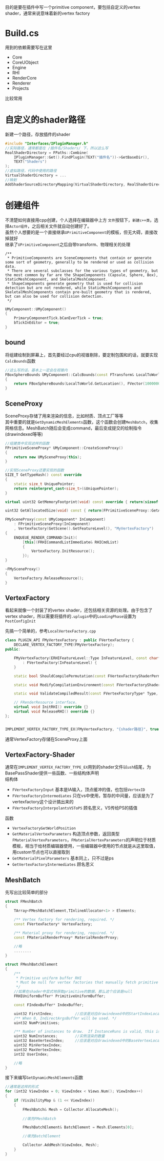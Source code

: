 目的是要在插件中写一个primitive component，要包括自定义的vertex shader，通常来说意味着新的vertex factory  
# Build.cs
用到的依赖需要写在这里  
* Core
* CoreUObject
* Engine
* RHI
* RenderCore
* Renderer  
* Projects  

比较常用
# 自定义的shader路径
新建一个路径，存放插件的shader  
```cpp
#include "Interfaces/IPluginManager.h"
//实际路径，通常都是在 /插件名/Shaders/ 下，所以这么写
RealShaderDirectory = FPaths::Combine(
    IPluginManager::Get().FindPlugin(TEXT("插件名"))->GetBaseDir(),
    TEXT("Shaders")
);
//虚拟路径，代码中使用的路径
VirtualShaderDirectory = ...
//映射
AddShaderSourceDirectoryMapping(VirtualShaderDirectory, RealShaderDirectory);
```
# 创建组件
不清楚如何直接用cpp创建，个人选择在编辑器中上方 `文件`按钮下，`新建c++类`，选择`Actor组件`，之后相关文件就自动创建好了。  
虽然个人想要的是一个直接继承`UPrimitiveComponent`的模板，但无大碍，直接改掉就好  
继承了`UPrimitiveComponent`之后自带transform、物理相关的处理  
```
/**
 * PrimitiveComponents are SceneComponents that contain or generate some sort of geometry, generally to be rendered or used as collision data.
 * There are several subclasses for the various types of geometry, but the most common by far are the ShapeComponents (Capsule, Sphere, Box), StaticMeshComponent, and SkeletalMeshComponent.
 * ShapeComponents generate geometry that is used for collision detection but are not rendered, while StaticMeshComponents and SkeletalMeshComponents contain pre-built geometry that is rendered, but can also be used for collision detection.
 */
```    
```cpp
UMyComponent::UMyComponent()
{
	PrimaryComponentTick.bCanEverTick = true;
	bTickInEditor = true;
}
```
## bound
将组建绘制到屏幕上，首先要经过cpu的视锥剔除，要定制包围和的话，就要实现`CalcBounds`函数  
```cpp
//这么写的话，基本上一定会在视锥内
FBoxSphereBounds UMyComponent::CalcBounds(const FTransform& LocalToWorld) const
{
	return FBoxSphereBounds(LocalToWorld.GetLocation(), FVector(1000000.0f, 1000000.0f, 1000000.0f), 1000000.0f);
}
```
## SceneProxy
SceneProxy存储了用来渲染的信息，比如材质、顶点工厂等等  
其中重要的就是`GetDynamicMeshElements`函数，这个函数会创建`MeshBatch`，收集网格信息。MeshBatch随后会变成command，最后变成提交的绘制指令(drawindexed等等)  
```cpp
//组建类中实现这样的函数
FPrimitiveSceneProxy* UMyComponent::CreateSceneProxy()
{
	return new UMySceneProxy(this);
}
```  
```cpp
//实现SceneProxy还要实现的函数
SIZE_T GetTypeHash() const override
{
    static size_t UniquePointer;
    return reinterpret_cast<size_t>(&UniquePointer);
}

virtual uint32 GetMemoryFootprint(void) const override { return(sizeof(*this) + GetAllocatedSize()); }

uint32 GetAllocatedSize(void) const { return(FPrimitiveSceneProxy::GetAllocatedSize()); }

FMySceneProxy(const UMyComponent* InComponent)
	: FPrimitiveSceneProxy(InComponent)
	, VertexFactory(GetScene().GetFeatureLevel(), "MyVertexFactory")
{
	ENQUEUE_RENDER_COMMAND(Init)(
		[this](FRHICommandListImmediate& RHICmdList)
		{
			VertexFactory.InitResource();
		});
}

~FMySceneProxy() 
{
	VertexFactory.ReleaseResource();
}
```
## VertexFactory
看起来就像一个封装了的vertex shader，还包括相关资源的处理。由于包含了vertex shader，所以需要将插件的`.uplugin`中的`LoadingPhase`设置为`PostConfigInit`  

先搞一个简单的，参考`LocalVertexFactory.cpp`  
```cpp
class PLUGIN_API FMyVertexFactory : public FVertexFactory {
	DECLARE_VERTEX_FACTORY_TYPE(FMyVertexFactory);
public:

	FMyVertexFactory(ERHIFeatureLevel::Type InFeatureLevel, const char* InDebugName)
		: FVertexFactory(InFeatureLevel) {
	}

	static bool ShouldCompilePermutation(const FVertexFactoryShaderPermutationParameters& Parameters);

	static void ModifyCompilationEnvironment(const FVertexFactoryShaderPermutationParameters& Parameters, FShaderCompilerEnvironment& OutEnvironment);

	static void ValidateCompiledResult(const FVertexFactoryType* Type, EShaderPlatform Platform, const FShaderParameterMap& ParameterMap, TArray<FString>& OutErrors);

	// FRenderResource interface.
	virtual void InitRHI() override {}
	virtual void ReleaseRHI() override {}
};


IMPLEMENT_VERTEX_FACTORY_TYPE_EX(FMyVertexFactory, "{shader路径}", true, true, true, true, true, true, true);
```  
通常VertexFactory存储在SceneProxy上面
## VertexFactory-Shader
通常在`IMPLEMENT_VERTEX_FACTORY_TYPE_EX`用到的shader文件以`ush`结尾，为BasePassShader提供一些函数、一些结构体声明  
结构体  
* `FVertexFactoryInput` 基本是IA输入，顶点缓冲的值，也包括`VertexID`
* `FVertexFactoryIntermediates` 只在vs中使用，暂存的中间量，应该是为了vertexfactory这个设计搞出来的
* `FVertexFactoryInterpolantsVSToPS` 顾名思义，VS传给PS的插值

函数
* `VertexFactoryGetWorldPosition` 
* `GetMaterialVertexParameters` 构造顶点参数，返回类型`FMaterialVertexParameters`，`FMaterialVertexParameters`的声明位于材质模板，相当于给材质编辑器使用，一些编辑器中使用的节点就是从这里取值，用custom节点也可以直接取到
* `GetMaterialPixelParameters` 基本同上，只不过是ps
* `GetVertexFactoryIntermediates` 顾名思义
## MeshBatch
先写出比较简单的部分
```cpp
struct FMeshBatch
{
	TArray<FMeshBatchElement,TInlineAllocator<1> > Elements;

	/** Vertex factory for rendering, required. */
	const FVertexFactory* VertexFactory;

	/** Material proxy for rendering, required. */
	const FMaterialRenderProxy* MaterialRenderProxy;
    
    //略
    ........
}
```  
```cpp
struct FMeshBatchElement
{
	/** 
	 * Primitive uniform buffer RHI
	 * Must be null for vertex factories that manually fetch primitive data from scene data, in which case FPrimitiveSceneProxy::UniformBuffer will be used.
	 */
    //如果在shader中显式地获取primitive的数据，那么这个应该是null
	FRHIUniformBuffer* PrimitiveUniformBuffer;

	const FIndexBuffer* IndexBuffer;

	uint32 FirstIndex;          //应该是对应drawindexed中的StartIndexLocation
	/** When 0, IndirectArgsBuffer will be used. */
	uint32 NumPrimitives;

	/** Number of instances to draw.  If InstanceRuns is valid, this is actually the number of runs in InstanceRuns. */
	uint32 NumInstances;        //实例渲染的数量
	uint32 BaseVertexIndex;     //应该是对应drawindexed中的BaseVertexLocation
	uint32 MinVertexIndex;
	uint32 MaxVertexIndex;
	int32 UserIndex;

    //略
}

```
接下来编写`GetDynamicMeshElements`函数  
```cpp
//通常是这样的形式
for (int32 ViewIndex = 0; ViewIndex < Views.Num(); ViewIndex++)
{
    if (VisibilityMap & (1 << ViewIndex))
    {
        FMeshBatch& Mesh = Collector.AllocateMesh();
    
        //填充FMeshBatch

        FMeshBatchElement& BatchElement = Mesh.Elements[0];

        //填充BatchElement

        Collector.AddMesh(ViewIndex, Mesh);
    }
}
```